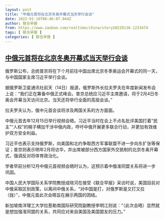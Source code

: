 ```yaml
---
layout: post
title: "中俄元首将在北京冬奥开幕式当天举行会谈"
date: 2022-01-16T06:46:07.944Z
author: 联合早报
from: https://www.zaobao.com/realtime/china/story20220116-1233474
tags: [ 联合早报 ]
categories: [ 联合早报 ]
---
```

<!--1642323480000-->
[中俄元首将在北京冬奥开幕式当天举行会谈](https://www.zaobao.com/realtime/china/story20220116-1233474)
------

<div>
<p>俄罗斯公布，总统普京将在下个月前往中国出席北京冬季奥运会开幕式的同一天，与中国国家主席习近平举行会谈。</p><p>据俄罗斯卫星通讯社前天（14日）报道，俄罗斯外长拉夫罗夫在年度新闻发布会上说：“我们正在筹备中俄正式峰会。普京总统应习近平主席邀请，将于2月4日冬奥会开幕当天访问北京。当天还将举行全面的高层会谈。”&nbsp;</p><p>拉夫罗夫认为，俄中元首会谈将涉及两国关系的方方面面。</p><section id="imu"><div id="dfp-ad-imu1">        </div></section><p>中俄元首去年12月15日举行视频会晤。习近平当时在会上不点名批评美国打着“民主”“人权”的幌子横加干涉中俄内政，呼吁中俄开展更多联合行动，并更加有效维护双方安全利益。</p><p>习近平也表示支持俄罗斯，向美国和北约争取西方军事联盟不进一步向东扩张等保证；普京则表示明年2月将访华，并出席被部分西方国家外交抵制的北京冬奥开幕式，强调反对将体育政治化。</p><p>学者早前分析12月中俄元首视频会晤时认为，这预示着中俄准同盟关系将进一步巩固。</p><div id="innity-in-post"></div><div id="dfp-ad-midarticlespecial">        </div><p>中国人民大学国际关系学院教授成晓河在接受《联合早报》采访时说，美国目前对中俄采取区别政策，以离间中俄关系，“对中国是打，对俄罗斯是又打又拉（拢）”，中俄元首此次会晤旨在展示两国的团结。</p><p>新加坡南洋理工大学拉惹勒南国际研究院副教授李明江则说：“（此次会晤）显然就是想加强准同盟的关系，共同应对来自美国及美国盟友的压力。”</p>      <div class="cx_paywall_placeholder" id="sph_cdp_40"></div>
</div>
